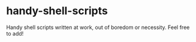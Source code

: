 # handy-shell-scripts
Handy shell scripts written at work, out of boredom or necessity. Feel free to add!
